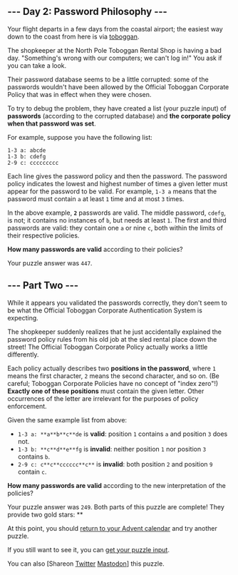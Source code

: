
## --- Day 2: Password Philosophy ---
Your flight departs in a few days from the coastal airport; the easiest way down to the coast from here is via [toboggan](https://en.wikipedia.org/wiki/Toboggan).

The shopkeeper at the North Pole Toboggan Rental Shop is having a bad day. "Something's wrong with our computers; we can't log in!" You ask if you can take a look.

Their password database seems to be a little corrupted: some of the passwords wouldn't have been allowed by the Official Toboggan Corporate Policy that was in effect when they were chosen.

To try to debug the problem, they have created a list (your puzzle input) of **passwords** (according to the corrupted database) and **the corporate policy when that password was set**.

For example, suppose you have the following list:
```
1-3 a: abcde
1-3 b: cdefg
2-9 c: ccccccccc
```

Each line gives the password policy and then the password. The password policy indicates the lowest and highest number of times a given letter must appear for the password to be valid. For example, `1-3 a` means that the password must contain `a` at least `1` time and at most `3` times.

In the above example, **`2`** passwords are valid. The middle password, `cdefg`, is not; it contains no instances of `b`, but needs at least `1`. The first and third passwords are valid: they contain one `a` or nine `c`, both within the limits of their respective policies.

**How many passwords are valid** according to their policies?

Your puzzle answer was `447`.
## --- Part Two ---
While it appears you validated the passwords correctly, they don't seem to be what the Official Toboggan Corporate Authentication System is expecting.

The shopkeeper suddenly realizes that he just accidentally explained the password policy rules from his old job at the sled rental place down the street! The Official Toboggan Corporate Policy actually works a little differently.

Each policy actually describes two **positions in the password**, where `1` means the first character, `2` means the second character, and so on. (Be careful; Toboggan Corporate Policies have no concept of "index zero"!) **Exactly one of these positions** must contain the given letter. Other occurrences of the letter are irrelevant for the purposes of policy enforcement.

Given the same example list from above:

 - `1-3 a: **a**b**c**de` is **valid**: position `1` contains `a` and position `3` does not.
 - `1-3 b: **c**d**e**fg` is **invalid**: neither position `1` nor position `3` contains `b`.
 - `2-9 c: c**c**cccccc**c**` is **invalid**: both position `2` and position `9` contain `c`.

**How many passwords are valid** according to the new interpretation of the policies?

Your puzzle answer was `249`.
Both parts of this puzzle are complete! They provide two gold stars: **

At this point, you should [return to your Advent calendar](https://adventofcode.com/2020) and try another puzzle.

If you still want to see it, you can [get your puzzle input](https://adventofcode.com/2020/day/2/input).

You can also [Shareon
  [Twitter](https://twitter.com/intent/tweet?text=I%27ve+completed+%22Password+Philosophy%22+%2D+Day+2+%2D+Advent+of+Code+2020&amp;url=https%3A%2F%2Fadventofcode%2Ecom%2F2020%2Fday%2F2&amp;related=ericwastl&amp;hashtags=AdventOfCode)
[Mastodon](https://adventofcode.com/2020/day/javascript:void(0);)] this puzzle.
